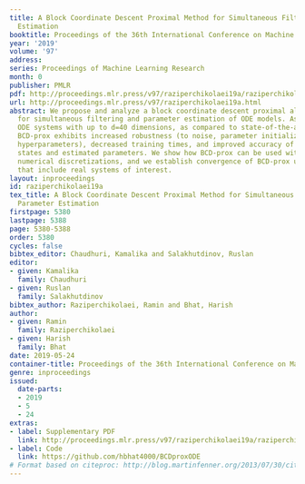 ```yaml
---
title: A Block Coordinate Descent Proximal Method for Simultaneous Filtering and Parameter
  Estimation
booktitle: Proceedings of the 36th International Conference on Machine Learning
year: '2019'
volume: '97'
address: 
series: Proceedings of Machine Learning Research
month: 0
publisher: PMLR
pdf: http://proceedings.mlr.press/v97/raziperchikolaei19a/raziperchikolaei19a.pdf
url: http://proceedings.mlr.press/v97/raziperchikolaei19a.html
abstract: We propose and analyze a block coordinate descent proximal algorithm (BCD-prox)
  for simultaneous filtering and parameter estimation of ODE models. As we show on
  ODE systems with up to d=40 dimensions, as compared to state-of-the-art methods,
  BCD-prox exhibits increased robustness (to noise, parameter initialization, and
  hyperparameters), decreased training times, and improved accuracy of both filtered
  states and estimated parameters. We show how BCD-prox can be used with multistep
  numerical discretizations, and we establish convergence of BCD-prox under hypotheses
  that include real systems of interest.
layout: inproceedings
id: raziperchikolaei19a
tex_title: A Block Coordinate Descent Proximal Method for Simultaneous Filtering and
  Parameter Estimation
firstpage: 5380
lastpage: 5388
page: 5380-5388
order: 5380
cycles: false
bibtex_editor: Chaudhuri, Kamalika and Salakhutdinov, Ruslan
editor:
- given: Kamalika
  family: Chaudhuri
- given: Ruslan
  family: Salakhutdinov
bibtex_author: Raziperchikolaei, Ramin and Bhat, Harish
author:
- given: Ramin
  family: Raziperchikolaei
- given: Harish
  family: Bhat
date: 2019-05-24
container-title: Proceedings of the 36th International Conference on Machine Learning
genre: inproceedings
issued:
  date-parts:
  - 2019
  - 5
  - 24
extras:
- label: Supplementary PDF
  link: http://proceedings.mlr.press/v97/raziperchikolaei19a/raziperchikolaei19a-supp.pdf
- label: Code
  link: https://github.com/hbhat4000/BCDproxODE
# Format based on citeproc: http://blog.martinfenner.org/2013/07/30/citeproc-yaml-for-bibliographies/
---
```

